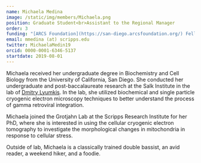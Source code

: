 ```yaml
---
name: Michaela Medina
image: /static/img/members/Michaela.png
position: Graduate Student<br>Assistant to the Regional Manager
order: 3
funding: "[ARCS Foundation](https://san-diego.arcsfoundation.org/) Fellow [*NSPIRE](https://nspireinitiative.wordpress.com/2023-fellows-and-keynote-speakers/) Fellow"
email: mmedina (at) scripps.edu
twitter: MichaelaMedin19
orcid: 0000-0001-6346-5137
startdate: 2019-08-01
---
```

Michaela received her undergraduate degree in Biochemistry and Cell Biology from the University of California, San Diego. She conducted her undergraduate and post-baccalaureate research at the Salk Institute in the lab of [Dmitry Lyumkis](https://lyumkis.salk.edu/). In the lab, she utilized biochemical and single particle cryogenic electron microscopy techniques to better understand the process of gamma retroviral integration.


Michaela joined the Grotjahn Lab at the Scripps Research Institute for her PhD, where she is interested in using the cellular cryogenic electron tomography to investigate the morphological changes in mitochondria in response to cellular stress.


Outside of lab, Michaela is a classically trained double bassist, an avid reader, a weekend hiker, and a foodie.
